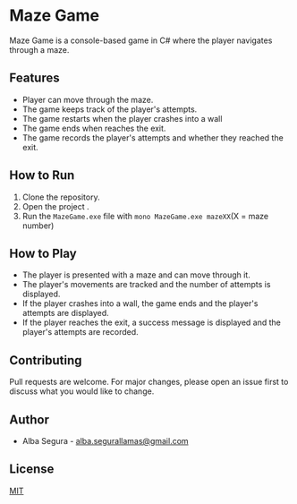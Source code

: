 # Maze Game
Maze Game is a console-based game in C# where the player navigates through a maze.

## Features

- Player can move through the maze.
- The game keeps track of the player's attempts.
- The game restarts when the player crashes into a wall
- The game ends when reaches the exit.
- The game records the player's attempts and whether they reached the exit.

## How to Run

1. Clone the repository.
2. Open the project .
3. Run the `MazeGame.exe` file with `mono MazeGame.exe mazeXX`(X = maze number)

## How to Play

- The player is presented with a maze and can move through it.
- The player's movements are tracked and the number of attempts is displayed.
- If the player crashes into a wall, the game ends and the player's attempts are displayed.
- If the player reaches the exit, a success message is displayed and the player's attempts are recorded.

## Contributing

Pull requests are welcome. For major changes, please open an issue first to discuss what you would like to change.

## Author
  - Alba Segura - alba.segurallamas@gmail.com

## License

[MIT](https://choosealicense.com/licenses/mit/)